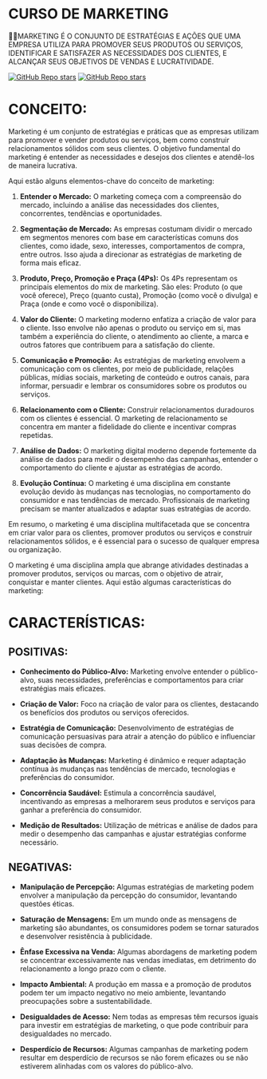 # CURSO DE MARKETING
👨‍⚖️MARKETING É O CONJUNTO DE ESTRATÉGIAS E AÇÕES QUE UMA EMPRESA UTILIZA PARA PROMOVER SEUS PRODUTOS OU SERVIÇOS, IDENTIFICAR E SATISFAZER AS NECESSIDADES DOS CLIENTES, E ALCANÇAR SEUS OBJETIVOS DE VENDAS E LUCRATIVIDADE.

[![GitHub Repo stars](https://img.shields.io/badge/VILHALVA-GITHUB-03A9F4?logo=github)](https://github.com/VILHALVA) 
[![GitHub Repo stars](https://img.shields.io/badge/-PLAYLIST%20DO%20YOUTUBE-blueviolet)](https://youtube.com/playlist?list=PLHz_AreHm4dmmqFmLT17KMjoaE0Y4LqRv&si=nRmet6xFanJO1L0A)

# CONCEITO:
Marketing é um conjunto de estratégias e práticas que as empresas utilizam para promover e vender produtos ou serviços, bem como construir relacionamentos sólidos com seus clientes. O objetivo fundamental do marketing é entender as necessidades e desejos dos clientes e atendê-los de maneira lucrativa.

Aqui estão alguns elementos-chave do conceito de marketing:

1. **Entender o Mercado:** O marketing começa com a compreensão do mercado, incluindo a análise das necessidades dos clientes, concorrentes, tendências e oportunidades.

2. **Segmentação de Mercado:** As empresas costumam dividir o mercado em segmentos menores com base em características comuns dos clientes, como idade, sexo, interesses, comportamentos de compra, entre outros. Isso ajuda a direcionar as estratégias de marketing de forma mais eficaz.

3. **Produto, Preço, Promoção e Praça (4Ps):** Os 4Ps representam os principais elementos do mix de marketing. São eles: Produto (o que você oferece), Preço (quanto custa), Promoção (como você o divulga) e Praça (onde e como você o disponibiliza).

4. **Valor do Cliente:** O marketing moderno enfatiza a criação de valor para o cliente. Isso envolve não apenas o produto ou serviço em si, mas também a experiência do cliente, o atendimento ao cliente, a marca e outros fatores que contribuem para a satisfação do cliente.

5. **Comunicação e Promoção:** As estratégias de marketing envolvem a comunicação com os clientes, por meio de publicidade, relações públicas, mídias sociais, marketing de conteúdo e outros canais, para informar, persuadir e lembrar os consumidores sobre os produtos ou serviços.

6. **Relacionamento com o Cliente:** Construir relacionamentos duradouros com os clientes é essencial. O marketing de relacionamento se concentra em manter a fidelidade do cliente e incentivar compras repetidas.

7. **Análise de Dados:** O marketing digital moderno depende fortemente da análise de dados para medir o desempenho das campanhas, entender o comportamento do cliente e ajustar as estratégias de acordo.

8. **Evolução Contínua:** O marketing é uma disciplina em constante evolução devido às mudanças nas tecnologias, no comportamento do consumidor e nas tendências de mercado. Profissionais de marketing precisam se manter atualizados e adaptar suas estratégias de acordo.

Em resumo, o marketing é uma disciplina multifacetada que se concentra em criar valor para os clientes, promover produtos ou serviços e construir relacionamentos sólidos, e é essencial para o sucesso de qualquer empresa ou organização.

O marketing é uma disciplina ampla que abrange atividades destinadas a promover produtos, serviços ou marcas, com o objetivo de atrair, conquistar e manter clientes. Aqui estão algumas características do marketing:

# CARACTERÍSTICAS:
## POSITIVAS:
- **Conhecimento do Público-Alvo:** Marketing envolve entender o público-alvo, suas necessidades, preferências e comportamentos para criar estratégias mais eficazes.

- **Criação de Valor:** Foco na criação de valor para os clientes, destacando os benefícios dos produtos ou serviços oferecidos.

- **Estratégia de Comunicação:** Desenvolvimento de estratégias de comunicação persuasivas para atrair a atenção do público e influenciar suas decisões de compra.

- **Adaptação às Mudanças:** Marketing é dinâmico e requer adaptação contínua às mudanças nas tendências de mercado, tecnologias e preferências do consumidor.

- **Concorrência Saudável:** Estimula a concorrência saudável, incentivando as empresas a melhorarem seus produtos e serviços para ganhar a preferência do consumidor.

- **Medição de Resultados:** Utilização de métricas e análise de dados para medir o desempenho das campanhas e ajustar estratégias conforme necessário.

## NEGATIVAS:
- **Manipulação de Percepção:** Algumas estratégias de marketing podem envolver a manipulação da percepção do consumidor, levantando questões éticas.

- **Saturação de Mensagens:** Em um mundo onde as mensagens de marketing são abundantes, os consumidores podem se tornar saturados e desenvolver resistência à publicidade.

- **Ênfase Excessiva na Venda:** Algumas abordagens de marketing podem se concentrar excessivamente nas vendas imediatas, em detrimento do relacionamento a longo prazo com o cliente.

- **Impacto Ambiental:** A produção em massa e a promoção de produtos podem ter um impacto negativo no meio ambiente, levantando preocupações sobre a sustentabilidade.

- **Desigualdades de Acesso:** Nem todas as empresas têm recursos iguais para investir em estratégias de marketing, o que pode contribuir para desigualdades no mercado.

- **Desperdício de Recursos:** Algumas campanhas de marketing podem resultar em desperdício de recursos se não forem eficazes ou se não estiverem alinhadas com os valores do público-alvo.

